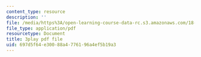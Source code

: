 ```yaml
---
content_type: resource
description: ''
file: /media/https%3A/open-learning-course-data-rc.s3.amazonaws.com/18-01sc-single-variable-calculus-fall-2010/697d5f64e30088a4776196a4ef5b19a3_Pd2xP5zDsRw.pdf
file_type: application/pdf
resourcetype: Document
title: 3play pdf file
uid: 697d5f64-e300-88a4-7761-96a4ef5b19a3
---
```

